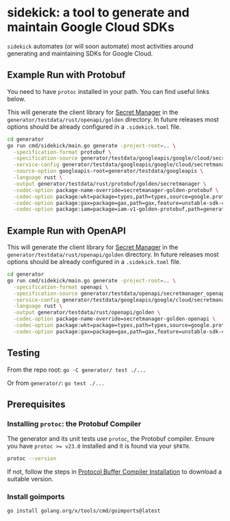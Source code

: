 # sidekick: a tool to generate and maintain Google Cloud SDKs

`sidekick` automates (or will soon automate) most activities around generating
and maintaining SDKs for Google Cloud.

## Example Run with Protobuf

You need to have `protoc` installed in your path. You can find useful links
below.

This will generate the client library for [Secret Manager] in the
`generator/testdata/rust/openapi/golden` directory. In future releases most
options should be already configured in a `.sidekick.toml` file.

```bash
cd generator
go run cmd/sidekick/main.go generate -project-root=.. \
  -specification-format protobuf \
  -specification-source generator/testdata/googleapis/google/cloud/secretmanager/v1 \
  -service-config generator/testdata/googleapis/google/cloud/secretmanager/v1/secretmanager_v1.yaml \
  -source-option googleapis-root=generator/testdata/googleapis \
  -language rust \
  -output generator/testdata/rust/protobuf/golden/secretmanager \
  -codec-option package-name-override=secretmanager-golden-protobuf \
  -codec-option package:wkt=package=types,path=types,source=google.protobuf \
  -codec-option package:gax=package=gax,path=gax,feature=unstable-sdk-client \
  -codec-option package:iam=package=iam-v1-golden-protobuf,path=generator/testdata/rust/protobuf/golden/iam/v1,source=google.iam.v1
```

## Example Run with OpenAPI

This will generate the client library for [Secret Manager] in the
`generator/testdata/rust/openapi/golden` directory. In future releases most
options should be already configured in a `.sidekick.toml` file.

```bash
cd generator
go run cmd/sidekick/main.go generate -project-root=.. \
  -specification-format openapi \
  -specification-source generator/testdata/openapi/secretmanager_openapi_v1.json \
  -service-config generator/testdata/googleapis/google/cloud/secretmanager/v1/secretmanager_v1.yaml \
  -language rust \
  -output generator/testdata/rust/openapi/golden \
  -codec-option package-name-override=secretmanager-golden-openapi \
  -codec-option package:wkt=package=types,path=types,source=google.protobuf \
  -codec-option package:gax=package=gax,path=gax,feature=unstable-sdk-client
```

## Testing

From the repo root: `go -C generator/ test ./...`

Or from `generator/`: `go test ./...`

## Prerequisites

### Installing `protoc`: the Protobuf Compiler

The generator and its unit tests use `protoc`, the Protobuf compiler. Ensure you have `protoc >= v23.0` installed and it is found via your `$PATH`.

```bash
protoc --version
```

If not, follow the steps in [Protocol Buffer Compiler Installation] to download
a suitable version.

### Install goimports

```shell
go install golang.org/x/tools/cmd/goimports@latest
```

[protocol buffer compiler installation]: https://protobuf.dev/installation/
[secret manager]: https://cloud.google.com/secret-manager/
